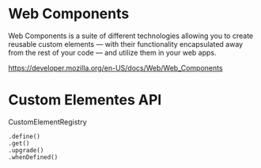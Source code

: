 # Web Components

Web Components is a suite of different technologies allowing you to create reusable custom elements — with their functionality encapsulated away from the rest of your code — and utilize them in your web apps.

https://developer.mozilla.org/en-US/docs/Web/Web_Components

# Custom Elementes API

CustomElementRegistry

```
.define()
.get()
.upgrade()
.whenDefined()
```

